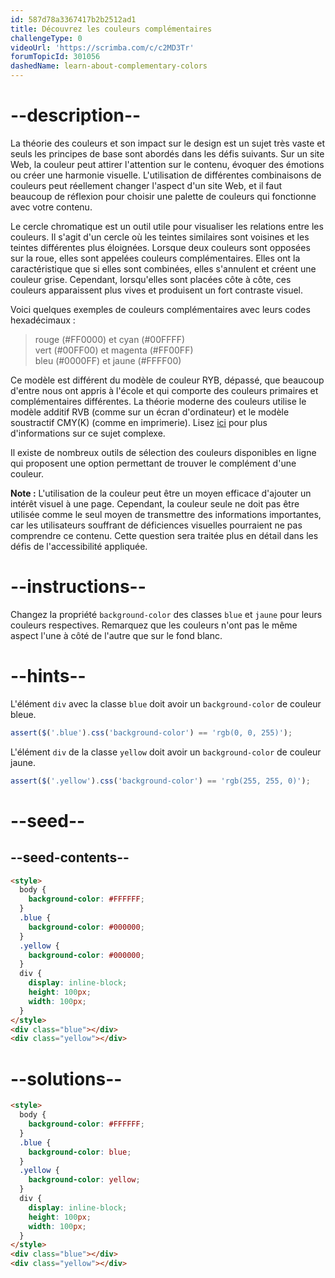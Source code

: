 ```yaml
---
id: 587d78a3367417b2b2512ad1
title: Découvrez les couleurs complémentaires
challengeType: 0
videoUrl: 'https://scrimba.com/c/c2MD3Tr'
forumTopicId: 301056
dashedName: learn-about-complementary-colors
---
```


# --description--

La théorie des couleurs et son impact sur le design est un sujet très vaste et seuls les principes de base sont abordés dans les défis suivants. Sur un site Web, la couleur peut attirer l'attention sur le contenu, évoquer des émotions ou créer une harmonie visuelle. L'utilisation de différentes combinaisons de couleurs peut réellement changer l'aspect d'un site Web, et il faut beaucoup de réflexion pour choisir une palette de couleurs qui fonctionne avec votre contenu.

Le cercle chromatique est un outil utile pour visualiser les relations entre les couleurs. Il s'agit d'un cercle où les teintes similaires sont voisines et les teintes différentes plus éloignées. Lorsque deux couleurs sont opposées sur la roue, elles sont appelées couleurs complémentaires. Elles ont la caractéristique que si elles sont combinées, elles s'annulent et créent une couleur grise. Cependant, lorsqu'elles sont placées côte à côte, ces couleurs apparaissent plus vives et produisent un fort contraste visuel.

Voici quelques exemples de couleurs complémentaires avec leurs codes hexadécimaux :

<blockquote>rouge (#FF0000) et cyan (#00FFFF)<br>vert (#00FF00) et magenta (#FF00FF)<br>bleu (#0000FF) et jaune (#FFFF00)</blockquote>

Ce modèle est différent du modèle de couleur RYB, dépassé, que beaucoup d'entre nous ont appris à l'école et qui comporte des couleurs primaires et complémentaires différentes. La théorie moderne des couleurs utilise le modèle additif RVB (comme sur un écran d'ordinateur) et le modèle soustractif CMY(K) (comme en imprimerie). Lisez [ici](https://en.wikipedia.org/wiki/Color_model) pour plus d'informations sur ce sujet complexe.

Il existe de nombreux outils de sélection des couleurs disponibles en ligne qui proposent une option permettant de trouver le complément d'une couleur.

**Note :** L'utilisation de la couleur peut être un moyen efficace d'ajouter un intérêt visuel à une page. Cependant, la couleur seule ne doit pas être utilisée comme le seul moyen de transmettre des informations importantes, car les utilisateurs souffrant de déficiences visuelles pourraient ne pas comprendre ce contenu. Cette question sera traitée plus en détail dans les défis de l'accessibilité appliquée.

# --instructions--

Changez la propriété `background-color` des classes `blue` et `jaune` pour leurs couleurs respectives. Remarquez que les couleurs n'ont pas le même aspect l'une à côté de l'autre que sur le fond blanc.

# --hints--

L'élément `div` avec la classe `blue` doit avoir un `background-color` de couleur bleue.

```js
assert($('.blue').css('background-color') == 'rgb(0, 0, 255)');
```

L'élément `div` de la classe `yellow` doit avoir un `background-color` de couleur jaune.

```js
assert($('.yellow').css('background-color') == 'rgb(255, 255, 0)');
```

# --seed--

## --seed-contents--

```html
<style>
  body {
    background-color: #FFFFFF;
  }
  .blue {
    background-color: #000000;
  }
  .yellow {
    background-color: #000000;
  }
  div {
    display: inline-block;
    height: 100px;
    width: 100px;
  }
</style>
<div class="blue"></div>
<div class="yellow"></div>
```

# --solutions--

```html
<style>
  body {
    background-color: #FFFFFF;
  }
  .blue {
    background-color: blue;
  }
  .yellow {
    background-color: yellow;
  }
  div {
    display: inline-block;
    height: 100px;
    width: 100px;
  }
</style>
<div class="blue"></div>
<div class="yellow"></div>
```
